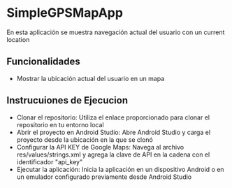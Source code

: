 # SimpleGPSMapApp
En esta aplicación se muestra navegación actual del usuario con un current location

## Funcionalidades

- Mostrar la ubicación actual del usuario en un mapa

## Instrucuiones de Ejecucion 

- Clonar el repositorio: Utiliza el enlace proporcionado para clonar el repositorio en tu entorno local
- Abrir el proyecto en Android Studio: Abre Android Studio y carga el proyecto desde la ubicación en la que se clonó
- Configurar la API KEY de Google Maps: Navega al archivo res/values/strings.xml y agrega la clave de API en la cadena con el identificador "api_key"
- Ejecutar la aplicación: Inicia la aplicación en un dispositivo Android o en un emulador configurado previamente desde Android Studio
